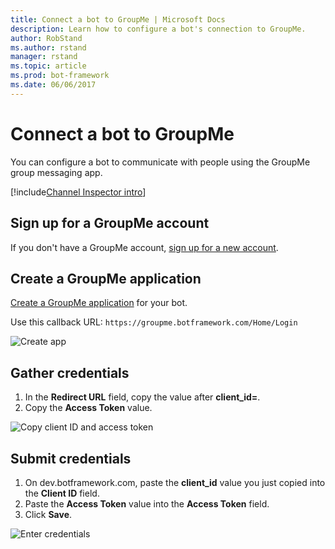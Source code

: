 ```yaml
---
title: Connect a bot to GroupMe | Microsoft Docs
description: Learn how to configure a bot's connection to GroupMe.
author: RobStand
ms.author: rstand
manager: rstand
ms.topic: article
ms.prod: bot-framework
ms.date: 06/06/2017
---
```


# Connect a bot to GroupMe

You can configure a bot to communicate with people using the GroupMe group messaging app.

[!include[Channel Inspector intro](~/includes/snippet-channel-inspector.md)]

## Sign up for a GroupMe account

If you don't have a GroupMe account, [sign up for a new account](https://web.groupme.com/signup).

## Create a GroupMe application

[Create a GroupMe application](https://dev.groupme.com/applications/new) for your bot.

Use this callback URL: `https://groupme.botframework.com/Home/Login`

![Create app](~/media/channels/GM-StepApp.png)

## Gather credentials

1. In the **Redirect URL** field, copy the value after **client_id=**.
2. Copy the **Access Token** value.

![Copy client ID and access token](~/media/channels/GM-StepClientId.png)


## Submit credentials

1. On dev.botframework.com, paste the **client_id** value you just copied into the **Client ID** field.
2. Paste the **Access Token** value into the **Access Token** field.
2. Click **Save**.

![Enter credentials](~/media/channels/GM-StepClientIDToken.png)
